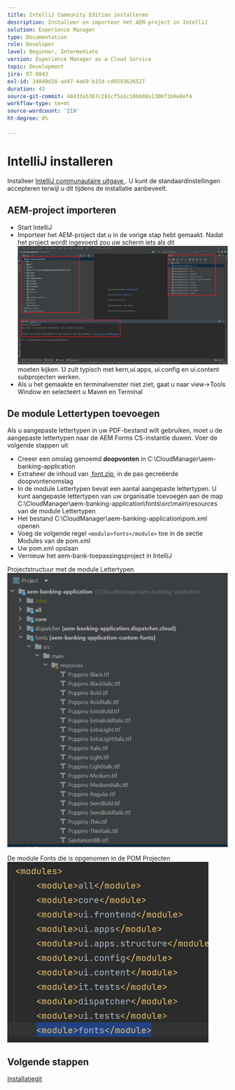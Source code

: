 ```yaml
---
title: IntelliJ Community Edition installeren
description: Installeer en importeer het AEM-project in IntelliJ
solution: Experience Manager
type: Documentation
role: Developer
level: Beginner, Intermediate
version: Experience Manager as a Cloud Service
topic: Development
jira: KT-8843
exl-id: 34840d28-ad47-4a69-b15d-cd9593626527
duration: 43
source-git-commit: 48433a5367c281cf5a1c106b08a1306f1b0e8ef4
workflow-type: tm+mt
source-wordcount: '219'
ht-degree: 0%

---
```


# IntelliJ installeren

Installeer [&#x200B; IntelliJ communautaire uitgave &#x200B;](https://www.jetbrains.com/idea/download/#section=windows). U kunt de standaardinstellingen accepteren terwijl u dit tijdens de installatie aanbeveelt.

## AEM-project importeren

* Start IntelliJ
* Importeer het AEM-project dat u in de vorige stap hebt gemaakt. Nadat het project wordt ingevoerd zou uw scherm iets als dit ![&#x200B; a-bank-app &#x200B;](assets/aem-banking-app.png) moeten kijken. U zult typisch met kern,ui.apps, ui.config en ui.content subprojecten werken.
* Als u het gemaakte en terminalvenster niet ziet, gaat u naar view->Tools Window en selecteert u Maven en Terminal

## De module Lettertypen toevoegen

Als u aangepaste lettertypen in uw PDF-bestand wilt gebruiken, moet u de aangepaste lettertypen naar de AEM Forms CS-instantie duwen. Voer de volgende stappen uit

* Creeer een omslag genoemd **doopvonten** in C:\CloudManager\aem-banking-application
* Extraheer de inhoud van [&#x200B; font.zip &#x200B;](assets/fonts.zip) in de pas gecreëerde doopvontenomslag
* In de module Lettertypen bevat een aantal aangepaste lettertypen. U kunt aangepaste lettertypen van uw organisatie toevoegen aan de map C:\CloudManager\aem-banking-application\fonts\src\main\resources van de module Lettertypen
* Het bestand C:\CloudManager\aem-banking-application\pom.xml openen
* Voeg de volgende regel ```<module>fonts</module>``` toe in de sectie Modules van de pom.xml
* Uw pom.xml opslaan
* Vernieuw het aem-bank-toepassingsproject in IntelliJ

Projectstructuur met de module Lettertypen
![&#x200B; doopvonten-module &#x200B;](assets/fonts-module.png)

De module Fonts die is opgenomen in de POM Projecten
![&#x200B; doopvonten-pom &#x200B;](assets/fonts-module-pom.png)

## Volgende stappen

[Installatiegit](./setup-git.md)
